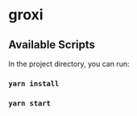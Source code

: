# groxi

## Available Scripts

In the project directory, you can run:

### `yarn install`
### `yarn start`